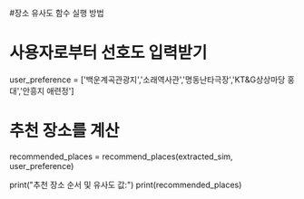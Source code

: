 # 
#장소 유사도 함수 실행 방법
# 사용자로부터 선호도 입력받기 
user_preference = ['백운계곡관광지','소래역사관','명동난타극장','KT&G상상마당 홍대','안흥지 애련정']

# 추천 장소를 계산
recommended_places = recommend_places(extracted_sim, user_preference)


print("추천 장소 순서 및 유사도 값:")
print(recommended_places)
